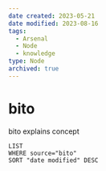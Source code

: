 ```yaml
---
date created: 2023-05-21
date modified: 2023-08-16
tags:
  - Arsenal
  - Node
  - knowledge
type: Node
archived: true
---
```


# bito

bito explains concept

```dataview
LIST
WHERE source="bito"
SORT "date modified" DESC
```
